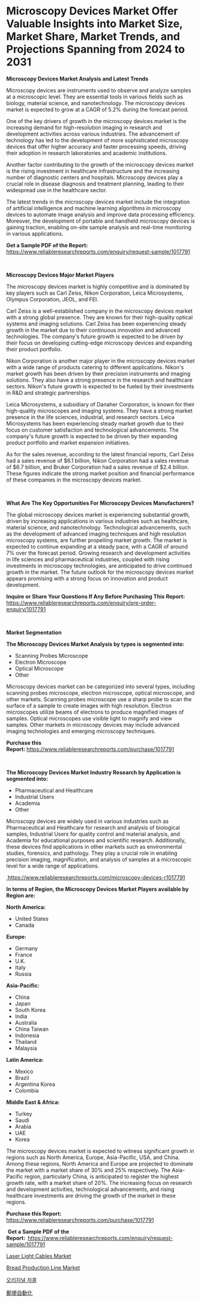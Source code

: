 <p><h1>Microscopy Devices Market Offer Valuable Insights into Market Size, Market Share, Market Trends, and Projections Spanning from 2024 to 2031</h1></p><p><strong>Microscopy Devices Market Analysis and Latest Trends</strong></p>
<p><p>Microscopy devices are instruments used to observe and analyze samples at a microscopic level. They are essential tools in various fields such as biology, material science, and nanotechnology. The microscopy devices market is expected to grow at a CAGR of 5.2% during the forecast period.</p><p>One of the key drivers of growth in the microscopy devices market is the increasing demand for high-resolution imaging in research and development activities across various industries. The advancement of technology has led to the development of more sophisticated microscopy devices that offer higher accuracy and faster processing speeds, driving their adoption in research laboratories and academic institutions.</p><p>Another factor contributing to the growth of the microscopy devices market is the rising investment in healthcare infrastructure and the increasing number of diagnostic centers and hospitals. Microscopy devices play a crucial role in disease diagnosis and treatment planning, leading to their widespread use in the healthcare sector.</p><p>The latest trends in the microscopy devices market include the integration of artificial intelligence and machine learning algorithms in microscopy devices to automate image analysis and improve data processing efficiency. Moreover, the development of portable and handheld microscopy devices is gaining traction, enabling on-site sample analysis and real-time monitoring in various applications.</p></p>
<p><strong>Get a Sample PDF of the Report:&nbsp;</strong> <a href="https://www.reliableresearchreports.com/enquiry/request-sample/1017791">https://www.reliableresearchreports.com/enquiry/request-sample/1017791</a></p>
<p>&nbsp;</p>
<p><strong>Microscopy Devices Major Market Players</strong></p>
<p><p>The microscopy devices market is highly competitive and is dominated by key players such as Carl Zeiss, Nikon Corporation, Leica Microsystems, Olympus Corporation, JEOL, and FEI. </p><p>Carl Zeiss is a well-established company in the microscopy devices market with a strong global presence. They are known for their high-quality optical systems and imaging solutions. Carl Zeiss has been experiencing steady growth in the market due to their continuous innovation and advanced technologies. The company's future growth is expected to be driven by their focus on developing cutting-edge microscopy devices and expanding their product portfolio.</p><p>Nikon Corporation is another major player in the microscopy devices market with a wide range of products catering to different applications. Nikon's market growth has been driven by their precision instruments and imaging solutions. They also have a strong presence in the research and healthcare sectors. Nikon's future growth is expected to be fueled by their investments in R&D and strategic partnerships.</p><p>Leica Microsystems, a subsidiary of Danaher Corporation, is known for their high-quality microscopes and imaging systems. They have a strong market presence in the life sciences, industrial, and research sectors. Leica Microsystems has been experiencing steady market growth due to their focus on customer satisfaction and technological advancements. The company's future growth is expected to be driven by their expanding product portfolio and market expansion initiatives.</p><p>As for the sales revenue, according to the latest financial reports, Carl Zeiss had a sales revenue of $6.1 billion, Nikon Corporation had a sales revenue of $6.7 billion, and Bruker Corporation had a sales revenue of $2.4 billion. These figures indicate the strong market position and financial performance of these companies in the microscopy devices market.</p></p>
<p>&nbsp;</p>
<p><strong>What Are The Key Opportunities For Microscopy Devices Manufacturers?</strong></p>
<p><p>The global microscopy devices market is experiencing substantial growth, driven by increasing applications in various industries such as healthcare, material science, and nanotechnology. Technological advancements, such as the development of advanced imaging techniques and high resolution microscopy systems, are further propelling market growth. The market is expected to continue expanding at a steady pace, with a CAGR of around 7% over the forecast period. Growing research and development activities in life sciences and pharmaceutical industries, coupled with rising investments in microscopy technologies, are anticipated to drive continued growth in the market. The future outlook for the microscopy devices market appears promising with a strong focus on innovation and product development.</p></p>
<p><strong>Inquire or Share Your Questions If Any Before Purchasing This Report:</strong> <a href="https://www.reliableresearchreports.com/enquiry/pre-order-enquiry/1017791">https://www.reliableresearchreports.com/enquiry/pre-order-enquiry/1017791</a></p>
<p>&nbsp;</p>
<p><strong>Market Segmentation</strong></p>
<p><strong>The Microscopy Devices Market Analysis by types is segmented into:</strong></p>
<p><ul><li>Scanning Probes Microscope</li><li>Electron Microscope</li><li>Optical Microscope</li><li>Other</li></ul></p>
<p><p>Microscopy devices market can be categorized into several types, including scanning probes microscope, electron microscope, optical microscope, and other markets. Scanning probes microscope use a sharp probe to scan the surface of a sample to create images with high resolution. Electron microscopes utilize beams of electrons to produce magnified images of samples. Optical microscopes use visible light to magnify and view samples. Other markets in microscopy devices may include advanced imaging technologies and emerging microscopy techniques.</p></p>
<p><strong>Purchase this Report:&nbsp;</strong><a href="https://www.reliableresearchreports.com/purchase/1017791">https://www.reliableresearchreports.com/purchase/1017791</a></p>
<p>&nbsp;</p>
<p><strong>The Microscopy Devices Market Industry Research by Application is segmented into:</strong></p>
<p><ul><li>Pharmaceutical and Healthcare</li><li>Industrial Users</li><li>Academia</li><li>Other</li></ul></p>
<p><p>Microscopy devices are widely used in various industries such as Pharmaceutical and Healthcare for research and analysis of biological samples, Industrial Users for quality control and material analysis, and Academia for educational purposes and scientific research. Additionally, these devices find applications in other markets such as environmental studies, forensics, and pathology. They play a crucial role in enabling precision imaging, magnification, and analysis of samples at a microscopic level for a wide range of applications.</p></p>
<p><a href="https://www.reliableresearchreports.com/microscopy-devices-r1017791">&nbsp;https://www.reliableresearchreports.com/microscopy-devices-r1017791</a></p>
<p><strong>In terms of Region, the Microscopy Devices Market Players available by Region are:</strong></p>
<p>
    <p> <strong> North America: </strong>
        <ul>
            <li>United States</li>
            <li>Canada</li>
        </ul>
        </p> 
    <p> <strong> Europe: </strong>
        <ul>
            <li>Germany</li>
            <li>France</li>
            <li>U.K.</li>
            <li>Italy</li>
            <li>Russia</li>
        </ul>
        </p> 
    <p> <strong> Asia-Pacific: </strong>
        <ul>
            <li>China</li>
            <li>Japan</li>
            <li>South Korea</li>
            <li>India</li>
            <li>Australia</li>
            <li>China Taiwan</li>
            <li>Indonesia</li>
            <li>Thailand</li>
            <li>Malaysia</li>
        </ul>
        </p> 
    <p> <strong> Latin America: </strong>
        <ul>
            <li>Mexico</li>
            <li>Brazil</li>
            <li>Argentina Korea</li>
            <li>Colombia</li>
        </ul>
        </p> 
    <p> <strong> Middle East & Africa: </strong>
        <ul>
            <li>Turkey</li>
            <li>Saudi</li>
            <li>Arabia</li>
            <li>UAE</li>
            <li>Korea</li>
        </ul>
    </p>
    </p>
<p><p>The microscopy devices market is expected to witness significant growth in regions such as North America, Europe, Asia-Pacific, USA, and China. Among these regions, North America and Europe are projected to dominate the market with a market share of 30% and 25% respectively. The Asia-Pacific region, particularly China, is anticipated to register the highest growth rate, with a market share of 20%. The increasing focus on research and development activities, technological advancements, and rising healthcare investments are driving the growth of the market in these regions.</p></p>
<p><strong>Purchase this Report: </strong><a href="https://www.reliableresearchreports.com/purchase/1017791">https://www.reliableresearchreports.com/purchase/1017791</a></p>
<p>&nbsp;<strong>Get a Sample PDF of the Report:&nbsp;&nbsp;</strong><a href="https://www.reliableresearchreports.com/enquiry/request-sample/1017791">https://www.reliableresearchreports.com/enquiry/request-sample/1017791</a></p>
<p><strong></strong></p>
<p><p><a href="https://github.com/jhcraigie/Market-Research-Report-List-3/blob/main/laser-light-cables-market.md">Laser Light Cables Market</a></p><p><a href="https://github.com/sonuprakash1/Market-Research-Report-List-2/blob/main/bread-production-line-market.md">Bread Production Line Market</a></p><p><a href="https://github.com/wallacBahrtyinger567686/Market-Research-Report-List-1/blob/main/470682132628.md">오리지널 차콜</a></p><p><a href="https://github.com/kegley4963/Market-Research-Report-List-1/blob/main/751128635632.md">郵便自動化</a></p></p>
